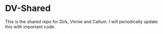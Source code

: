 # DV-Shared
This is the shared repo for Dirk, Vinnie and Callum.
I will periodically update this with important code.
